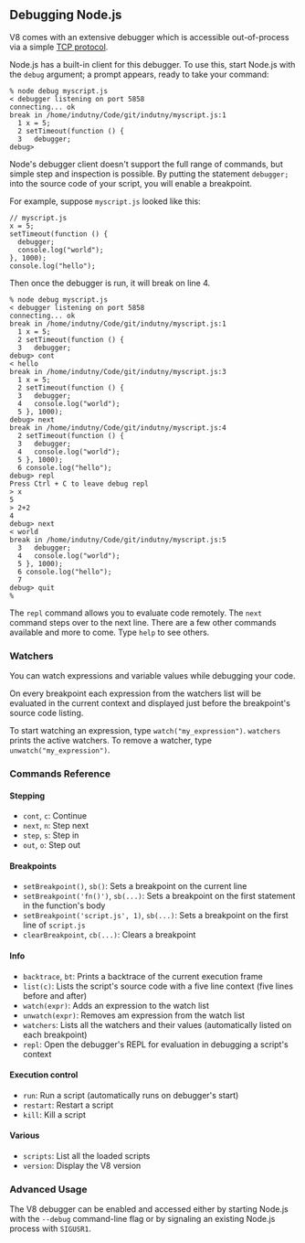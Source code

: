 ## Debugging Node.js

V8 comes with an extensive debugger which is accessible out-of-process via a simple [TCP protocol](http://code.google.com/p/v8/wiki/DebuggerProtocol).

Node.js has a built-in client for this debugger. To use this, start Node.js with the `debug` argument; a prompt appears, ready to take your command:

    % node debug myscript.js
    < debugger listening on port 5858
    connecting... ok
    break in /home/indutny/Code/git/indutny/myscript.js:1
      1 x = 5;
      2 setTimeout(function () {
      3   debugger;
    debug>

Node's debugger client doesn't support the full range of commands, but simple step and inspection is possible. By putting the statement `debugger;` into the source code of your script, you will enable a breakpoint.

For example, suppose `myscript.js` looked like this:

    // myscript.js
    x = 5;
    setTimeout(function () {
      debugger;
      console.log("world");
    }, 1000);
    console.log("hello");

Then once the debugger is run, it will break on line 4.

    % node debug myscript.js
    < debugger listening on port 5858
    connecting... ok
    break in /home/indutny/Code/git/indutny/myscript.js:1
      1 x = 5;
      2 setTimeout(function () {
      3   debugger;
    debug> cont
    < hello
    break in /home/indutny/Code/git/indutny/myscript.js:3
      1 x = 5;
      2 setTimeout(function () {
      3   debugger;
      4   console.log("world");
      5 }, 1000);
    debug> next
    break in /home/indutny/Code/git/indutny/myscript.js:4
      2 setTimeout(function () {
      3   debugger;
      4   console.log("world");
      5 }, 1000);
      6 console.log("hello");
    debug> repl
    Press Ctrl + C to leave debug repl
    > x
    5
    > 2+2
    4
    debug> next
    < world
    break in /home/indutny/Code/git/indutny/myscript.js:5
      3   debugger;
      4   console.log("world");
      5 }, 1000);
      6 console.log("hello");
      7
    debug> quit
    %


The `repl` command allows you to evaluate code remotely. The `next` command steps over to the next line. There are a few other commands available and more to come. Type `help` to see others.

### Watchers

You can watch expressions and variable values while debugging your code.

On every breakpoint each expression from the watchers list will be evaluated in the current context and displayed just before the breakpoint's source code listing.

To start watching an expression, type `watch("my_expression")`. `watchers` prints the active watchers. To remove a watcher, type `unwatch("my_expression")`.

### Commands Reference

#### Stepping

* `cont`, `c`: Continue
* `next`, `n`: Step next
* `step`, `s`: Step in
* `out`, `o`: Step out

#### Breakpoints

* `setBreakpoint()`, `sb()`: Sets a breakpoint on the current line
* `setBreakpoint('fn()')`, `sb(...)`: Sets a breakpoint on the first statement in the function's body
* `setBreakpoint('script.js', 1)`, `sb(...)`: Sets a  breakpoint on the first line of `script.js`
* `clearBreakpoint`, `cb(...)`: Clears a breakpoint

#### Info

* `backtrace`, `bt`: Prints a backtrace of the current execution frame
* `list(c)`: Lists the script's source code with a five line context (five lines before and after)
* `watch(expr)`: Adds an expression to the watch list
* `unwatch(expr)`: Removes am expression from the watch list
* `watchers`: Lists all the watchers and their values (automatically listed on each breakpoint)
* `repl`: Open the debugger's REPL for evaluation in debugging a script's context

#### Execution control

* `run`: Run a script (automatically runs on debugger's start)
* `restart`: Restart a script
* `kill`: Kill a script

#### Various

* `scripts`: List all the loaded scripts
* `version`: Display the V8 version

### Advanced Usage

The V8 debugger can be enabled and accessed either by starting Node.js with the `--debug` command-line flag or by signaling an existing Node.js process with `SIGUSR1`.

